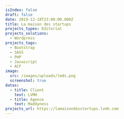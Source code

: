 ```yaml
---
isIndex: false
draft: false
date: 2019-12-18T23:00:00.000Z
title: La maison des startups
projects_types: Editorial
projects_solutions:
  - Wordpress
projects_tags:
  - Bootstrap
  - SASS
  - PHP
  - Javascript
  - ACF
image:
  src: /images/uploads/lmds.png
  screenshot: true
datas:
  - title: Client
    text: LVMH
  - title: Agence
    text: Maddyness
projects_url: https://lamaisondesstartups.lvmh.com
---
```

